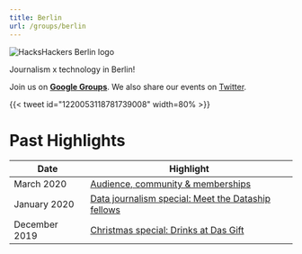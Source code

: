 ```yaml
---
title: Berlin
url: /groups/berlin
---
```


![HacksHackers Berlin logo](https://pbs.twimg.com/profile_banners/618188440/1510748635/1500x500)

Journalism x technology in Berlin!

Join us on **[Google Groups](https://groups.google.com/forum/#!forum/hhber-organisers)**. We also share our events on [Twitter](https://twitter.com/HacksHackersBER). 

{{< tweet id="1220053118781739008" width=80% >}}

# Past Highlights

| **Date**  | **Highlight** |  
|-----------|---------------|  
| March 2020 | [Audience, community & memberships](https://www.meetup.com/Hacks-Hackers-Berlin/events/268982631/) |
| January 2020 | [Data journalism special: Meet the Dataship fellows](https://www.meetup.com/Hacks-Hackers-Berlin/events/267772121/) |   
| December 2019 | [Christmas special: Drinks at Das Gift](https://www.meetup.com/de-DE/Hacks-Hackers-Berlin/events/266832435/) |
